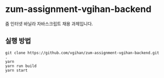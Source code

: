 # zum-assignment-vgihan-backend
줌 인터넷 바닐라 자바스크립트 채용 과제입니다.

## 실행 방법
```
git clone https://github.com/vgihan/zum-assignment-vgihan-backend.git .
yarn
yarn run build
yarn start
```

